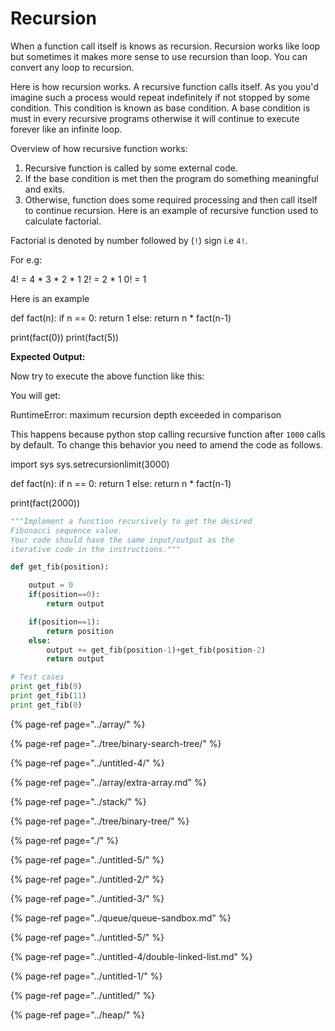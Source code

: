 # Recursion

When a function call itself is knows as recursion. Recursion works like loop but sometimes it makes more sense to use recursion than loop. You can convert any loop to recursion.

Here is how recursion works. A recursive function calls itself. As you you'd imagine such a process would repeat indefinitely if not stopped by some condition. This condition is known as base condition. A base condition is must in every recursive programs otherwise it will continue to execute forever like an infinite loop.

Overview of how recursive function works:

1. Recursive function is called by some external code.
2. If the base condition is met then the program do something meaningful and exits.
3. Otherwise, function does some required processing and then call itself to continue recursion. Here is an example of recursive function used to calculate factorial.

Factorial is denoted by number followed by \(`!`\) sign i.e `4!`.

For e.g:

4! = 4 \* 3 \* 2 \* 1 2! = 2 \* 1 0! = 1

Here is an example

def fact\(n\): if n \== 0: return 1 else: return n \* fact\(n-1\)

print\(fact\(0\)\) print\(fact\(5\)\)

**Expected Output:**

Now try to execute the above function like this:

You will get:

RuntimeError: maximum recursion depth exceeded in comparison

This happens because python stop calling recursive function after `1000` calls by default. To change this behavior you need to amend the code as follows.

import sys sys.setrecursionlimit\(3000\)

def fact\(n\): if n \== 0: return 1 else: return n \* fact\(n-1\)

print\(fact\(2000\)\)

```python
"""Implement a function recursively to get the desired
Fibonacci sequence value.
Your code should have the same input/output as the
iterative code in the instructions."""

def get_fib(position):

    output = 0
    if(position==0):
        return output

    if(position==1):
        return position
    else:
        output += get_fib(position-1)+get_fib(position-2)
        return output

# Test cases
print get_fib(9)
print get_fib(11)
print get_fib(0)

```

{% page-ref page="../array/" %}

{% page-ref page="../tree/binary-search-tree/" %}

{% page-ref page="../untitled-4/" %}

{% page-ref page="../array/extra-array.md" %}

{% page-ref page="../stack/" %}

{% page-ref page="../tree/binary-tree/" %}

{% page-ref page="./" %}

{% page-ref page="../untitled-5/" %}

{% page-ref page="../untitled-2/" %}

{% page-ref page="../untitled-3/" %}

{% page-ref page="../queue/queue-sandbox.md" %}

{% page-ref page="../untitled-5/" %}

{% page-ref page="../untitled-4/double-linked-list.md" %}

{% page-ref page="../untitled-1/" %}

{% page-ref page="../untitled/" %}

{% page-ref page="../heap/" %}
